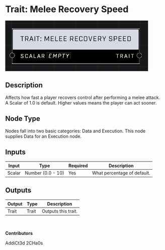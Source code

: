 # Trait: Melee Recovery Speed
![](../../../.gitbook/assets/trait-melee-recovery-speed.png)

## Description
Affects how fast a player recovers control after performing a melee attack. A Scalar of 1.0 is default. Higher values means the player can act sooner.

## Node Type
Nodes fall into two basic categories: Data and Execution. This node supplies Data for an Execution node.

## Inputs
| Input | Type | Required | Description |
|------------------|------------------|----------|--------------------------------------------------------------|
| Scalar | Number (0.0 - 10) | Yes | What percentage of default. |

## Outputs
| Output | Type | Description |
|------------------|------------------|--------------------------------------------------------------|
| Trait | Trait | Outputs this trait. |

\
\
**Contributors**

AddiCt3d 2CHa0s
